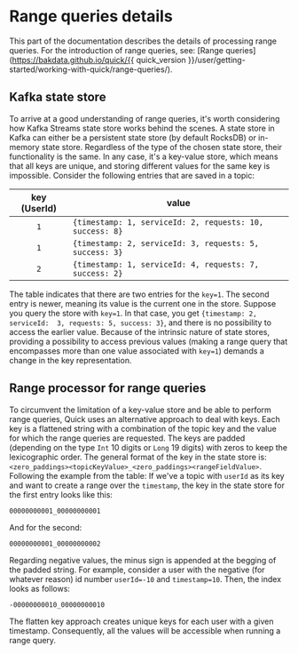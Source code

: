 # Range queries details

This part of the documentation describes the details of processing range queries.
For the introduction of range queries, see:
[Range queries](https://bakdata.github.io/quick/{{ quick_version }}/user/getting-started/working-with-quick/range-queries/).

## Kafka state store

To arrive at a good understanding of range queries,
it's worth considering how Kafka Streams state store works behind the scenes.
A state store in Kafka can either be a persistent state store (by default RocksDB)
or in-memory state store.
Regardless of the type of the chosen state store, their functionality is the same. 
In any case, it's a key-value store, which means that all keys are unique,
and storing different values for the same key is impossible.
Consider the following entries that are saved in a topic:

| key (UserId) | value                                                  |
|:------------:|--------------------------------------------------------|
|      `1`       | `{timestamp: 1, serviceId: 2, requests: 10, success: 8}` |
|      `1`       | `{timestamp: 2, serviceId: 3, requests: 5, success: 3}`  |
|      `2`       | `{timestamp: 1, serviceId: 4, requests: 7, success: 2}`  |

The table indicates that there are two entries for the `key=1`. The second entry is newer,
meaning its value is the current one in the store.
Suppose you query the store with `key=1`. In that case, you get `{timestamp: 2, serviceId: 
3, requests: 5, success: 3}`, and there is no possibility to access the earlier value.
Because of the intrinsic nature of state stores, 
providing a possibility to access previous values (making a range query that encompasses more than one value 
associated with `key=1`) demands a change in the key representation. 

## Range processor for range queries

To circumvent the limitation of a key-value store and be able to perform range queries,
Quick uses an alternative approach to deal with keys. 
Each key is a flattened string with a combination of the topic key and the value
for which the range queries are requested.
The keys are padded (depending on the type `Int` 10 digits or `Long` 19 digits) 
with zeros to keep the lexicographic order.
The general format of the key in the state store is: 
`<zero_paddings><topicKeyValue>_<zero_paddings><rangeFieldValue>`.  
Following the example from the table: If we've a topic with `userId` as its key
and want to create a range over the `timestamp`,
the key in the state store for the first entry looks like this:
``` 
00000000001_00000000001
```
And for the second:
``` 
00000000001_00000000002
```
Regarding negative values, the minus sign is appended at the begging of the padded string.
For example, consider a user with the negative (for whatever reason) id number `userId=-10`
and `timestamp=10`. Then, the index looks as follows:
``` 
-00000000010_00000000010
```
The flatten key approach creates unique keys for each user with a given timestamp.
Consequently, all the values will be accessible when running a range query.
